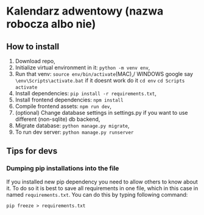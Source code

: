 # Kalendarz adwentowy (nazwa robocza albo nie)

## How to install
1. Download repo, 
2. Initialize virtual environment in it: `python -m venv env`,
3. Run that venv: `source env/bin/activate`(MAC),/ 
    WINDOWS google say `\env\Scripts\activate.bat` if it doesnt work do it `cd env` `cd Scripts` `activate`
4. Install dependencies: `pip install -r requirements.txt`,
5. Install frontend dependencies: `npm install`
6. Compile frontend assets: `npm run dev`,
7. (optional) Change database settings in settings.py if you want to use different (non-sqlite) db backend, 
8. Migrate database: `python manage.py migrate`,
9. To run dev server: `python manage.py runserver`

## Tips for devs

### Dumping pip installations into the file
If you installed new pip dependency you need to allow others to know about it. To do so it is best to save all requirements
in one file, which in this case in named `requirements.txt`. You can do this by typing following command: 

`pip freeze > requirements.txt`
